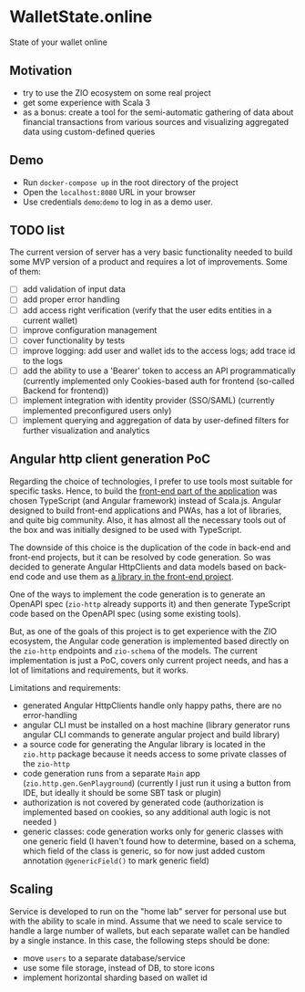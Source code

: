 # WalletState.online
State of your wallet online

## Motivation
- try to use the ZIO ecosystem on some real project
- get some experience with Scala 3
- as a bonus: create a tool for the semi-automatic gathering of data about financial transactions from various sources and visualizing aggregated data using custom-defined queries

## Demo
- Run `docker-compose up` in the root directory of the project 
- Open the `localhost:8080` URL in your browser 
- Use credentials `demo`:`demo` to log in as a demo user.

## TODO list
The current version of server has a very basic functionality needed to build some MVP version of a product and requires a lot of improvements. Some of them:
- [ ] add validation of input data
- [ ] add proper error handling
- [ ] add access right verification (verify that the user edits entities in a current wallet)
- [ ] improve configuration management
- [ ] cover functionality by tests
- [ ] improve logging: add user and wallet ids to the access logs; add trace id to the logs
- [ ] add the ability to use a 'Bearer' token to access an API programmatically (currently implemented only Cookies-based auth for frontend (so-called Backend for frontend))
- [ ] implement integration with identity provider (SSO/SAML) (currently implemented preconfigured users only)
- [ ] implement querying and aggregation of data by user-defined filters for further visualization and analytics

## Angular http client generation PoC
Regarding the choice of technologies, I prefer to use tools most suitable for specific tasks. Hence, to build the [front-end part of the application](https://github.com/walletstate/walletstate-ui) was chosen TypeScript (and Angular framework) instead of Scala.js. Angular designed to build front-end applications and PWAs, has a lot of libraries, and quite big community. Also, it has almost all the necessary tools out of the box and was initially designed to be used with TypeScript.

The downside of this choice is the duplication of the code in back-end and front-end projects, but it can be resolved by code generation. So was decided to generate Angular HttpClients and data models based on back-end code and use them as [a library in the front-end project](https://github.com/walletstate/walletstate-ui/blob/v0.0.1/package.json#L34).

One of the ways to implement the code generation is to generate an OpenAPI spec (`zio-http` already supports it) and then generate TypeScript code based on the OpenAPI spec (using some existing tools). 

But, as one of the goals of this project is to get experience with the ZIO ecosystem, the Angular code generation is implemented based directly on the `zio-http` endpoints and `zio-schema` of the models. The current implementation is just a PoC, covers only current project needs, and has a lot of limitations and requirements, but it works.

Limitations and requirements:
- generated Angular HttpClients handle only happy paths, there are no error-handling
- angular CLI must be installed on a host machine (library generator runs angular CLI commands to generate angular project and build library)
- a source code for generating the Angular library is located in the `zio.http` package because it needs access to some private classes of the `zio-http`
- code generation runs from a separate `Main` app (`zio.http.gen.GenPlayground`) (currently I just run it using a button from IDE, but ideally it should be some SBT task or plugin)
- authorization is not covered by generated code (authorization is implemented based on cookies, so any additional auth logic is not needed )
- generic classes: code generation works only for generic classes with one generic field (I haven't found how to determine, based on a schema, which field of the class is generic, so for now just added custom annotation `@genericField()` to mark generic field)

## Scaling

Service is developed to run on the "home lab" server for personal use but with the ability to scale in mind.
Assume that we need to scale service to handle a large number of wallets, but each separate wallet can be handled by a single instance. In this case, the following steps should be done:
- move `users` to a separate database/service
- use some file storage, instead of DB, to store icons
- implement horizontal sharding based on wallet id 
